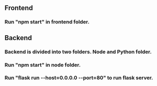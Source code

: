 ## Frontend

### Run "npm start" in frontend folder.

## Backend

### Backend is divided into two folders. Node and Python folder.

### Run "npm start" in node folder.
### Run "flask run --host=0.0.0.0 --port=80" to run flask server.
